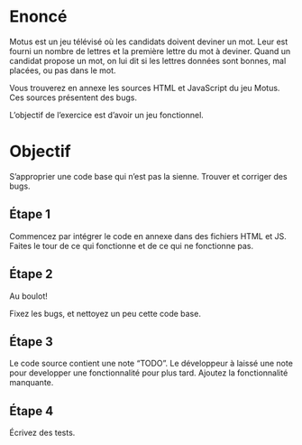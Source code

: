 # Enoncé

Motus est un jeu télévisé où les candidats doivent deviner un mot. Leur est fourni un nombre de lettres et la première lettre du mot à deviner. Quand un candidat propose un mot, on lui dit si les lettres données sont bonnes, mal placées, ou pas dans le mot.

Vous trouverez en annexe les sources HTML et JavaScript du jeu Motus. Ces sources présentent des bugs.

L’objectif de l’exercice est d’avoir un jeu fonctionnel.

# Objectif
S’approprier une code base qui n’est pas la sienne. Trouver et corriger des bugs.

## Étape 1

Commencez par intégrer le code en annexe dans des fichiers HTML et JS. Faites le tour de ce qui fonctionne et de ce qui ne fonctionne pas.

## Étape 2

Au boulot!

Fixez les bugs, et nettoyez un peu cette code base.

## Étape 3

Le code source contient une note “TODO”. Le développeur à laissé une note pour developper une fonctionnalité pour plus tard.
Ajoutez la fonctionnalité manquante.

## Étape 4

Écrivez des tests.

